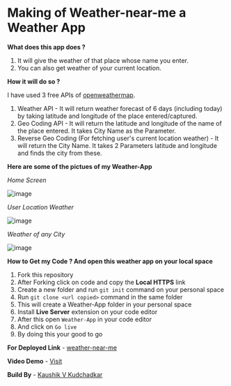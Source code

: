 # Making of Weather-near-me a Weather App

**What does this app does ?**

1. It will give the weather of that place whose name you enter.
2. You can also get weather of your current location.


**How it will do so ?**

I have used 3 free APIs of [openweathermap](https://openweathermap.org/).

1. Weather API - It will return weather forecast of 6 days (including today) by taking latitude and longitude of the place entered/captured.
2. Geo Coding API - It will return the latitude and longitude of the name of the place entered. It takes City Name as the Parameter.
3. Reverse Geo Coding (For fetching user's current location weather) - It will return the City Name. It takes 2 Parameters latitude and longitude and finds the city from these.


**Here are some of the pictues of my Weather-App**

*Home Screen*

![image](https://github.com/Kaushik2201/Weather-App/assets/118542939/42485cd2-c2c6-4fff-ba65-cd2fa925c01c)


*User Location Weather* 

![image](https://github.com/Kaushik2201/Weather-App/assets/118542939/05516e92-2e13-46cf-aac2-94854789686d)


*Weather of any City* 

![image](https://github.com/Kaushik2201/Weather-App/assets/118542939/7371c0c1-199f-41bc-8b50-b46215bcbcc8)


**How to Get my Code ? And open this weather app on your local space**

1. Fork this repository
2. After Forking click on code and copy the **Local HTTPS** link
3. Create a new folder and run `git init` command on your personal space
4. Run `git clone <url copied>` command in the same folder
5. This will create a Weather-App folder in your personal space
6. Install **Live Server** extension on your code editor
7. After this open `Weather-App` in your code editor
8. And click on ``Go live``
9. By doing this your good to go

**For Deployed Link** - [weather-near-me](https://weather-near-me.netlify.app/)

**Video Demo** - [Visit](https://www.loom.com/share/82e526ab3ccb4a1a9dfcf67c3f6c83d3?sid=d4d04773-8a14-4f93-ba85-841aa378eb80)

**Build By** - [Kaushik V Kudchadkar](https://www.linkedin.com/in/kaushik-kudchadkar-23221a253/)


